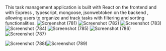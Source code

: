 This task management application is built with React on the frontend
and with Express , typescript, mongoose, jsonwebtoken on the backend
, allowing users to organize and track tasks with filtering and sorting functionalities.
![Screenshot (781)](https://github.com/user-attachments/assets/66f2addb-70e2-433e-977c-bf57ff32a6ee)
![Screenshot (782)](https://github.com/user-attachments/assets/9fd0b9d2-f9e5-40a3-837e-524c8c7f6a77)
![Screenshot (783)](https://github.com/user-attachments/assets/f6e52943-b703-473a-93f2-a9b9638676f3)
![Screenshot (784)](https://github.com/user-attachments/assets/a50dde92-4426-4fd5-bc1c-6773bb9f9c92)
![Screenshot (785)](https://github.com/user-attachments/assets/98e4c9f7-80bc-40c4-86de-43e8882a5a49)
![Screenshot (786)](https://github.com/user-attachments/assets/4c745f1c-c777-4917-88f9-7001fb90ad83)![Screenshot (787)](https://github.com/user-attachments/assets/633c033d-b7ac-4dce-9b3c-816aef5c14b6)

![Screenshot (788)](https://github.com/user-attachments/assets/3eb4f7af-0383-496f-8a43-45f61fb2fde1)![Screenshot (789)](https://github.com/user-attachments/assets/cd15e527-7792-4690-9cf7-5a082c1491fc)

